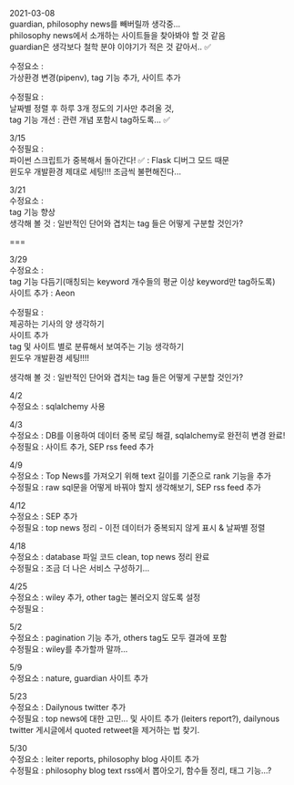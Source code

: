 2021-03-08  
guardian, philosophy news를 빼버릴까 생각중...  
philosophy news에서 소개하는 사이트들을 찾아봐야 할 것 같음  
guardian은 생각보다 철학 분야 이야기가 적은 것 같아서.. ✅

수정요소 :  
가상환경 변경(pipenv), tag 기능 추가, 사이트 추가

수정필요 :  
날짜별 정렬 후 하루 3개 정도의 기사만 추려올 것,  
tag 기능 개선 : 관련 개념 포함시 tag하도록... ✅

3/15  
수정필요 :  
파이썬 스크립트가 중복해서 돌아간다! ✅ : Flask 디버그 모드 때문  
윈도우 개발환경 제대로 세팅!!! 조금씩 불편해진다...

3/21  
수정요소 :  
tag 기능 향상  
생각해 볼 것 : 일반적인 단어와 겹치는 tag 들은 어떻게 구분할 것인가?

===

3/29  
수정요소 :  
tag 기능 다듬기(매칭되는 keyword 개수들의 평균 이상 keyword만 tag하도록)  
사이트 추가 : Aeon

수정필요 :  
제공하는 기사의 양 생각하기  
사이트 추가  
tag 및 사이트 별로 분류해서 보여주는 기능 생각하기  
윈도우 개발환경 세팅!!!!

생각해 볼 것 : 일반적인 단어와 겹치는 tag 들은 어떻게 구분할 것인가?

4/2  
수정요소 : sqlalchemy 사용

4/3  
수정요소 : DB를 이용하여 데이터 중복 로딩 해결, sqlalchemy로 완전히 변경 완료!  
수정필요 : 사이트 추가, SEP rss feed 추가

4/9  
수정요소 : Top News를 가져오기 위해 text 길이를 기준으로 rank 기능을 추가  
수정필요 : raw sql문을 어떻게 바꿔야 할지 생각해보기, SEP rss feed 추가

4/12  
수정요소 : SEP 추가  
수정필요 : top news 정리 - 이전 데이터가 중복되지 않게 표시 & 날짜별 정렬

4/18  
수정요소 : database 파일 코드 clean, top news 정리 완료  
수정필요 : 조금 더 나은 서비스 구성하기...

4/25  
수정요소 : wiley 추가, other tag는 불러오지 않도록 설정  
수정필요 :

5/2  
수정요소 : pagination 기능 추가, others tag도 모두 결과에 포함  
수정필요 : wiley를 추가할까 말까...

5/9  
수정요소 : nature, guardian 사이트 추가

5/23  
수정요소 : Dailynous twitter 추가  
수정필요 : top news에 대한 고민... 및 사이트 추가 (leiters report?), dailynous twitter 게시글에서 quoted retweet을 제거하는 법 찾기.

5/30  
수정요소 : leiter reports, philosophy blog 사이트 추가  
수정필요 : philosophy blog text rss에서 뽑아오기, 함수들 정리, 태그 기능...?
